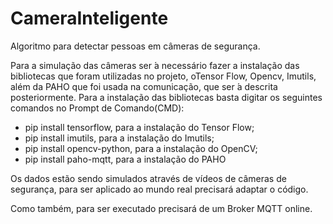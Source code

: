 # CameraInteligente
Algoritmo para detectar pessoas em câmeras de segurança. 

Para a simulação das câmeras ser ́a necessário fazer a instalação das bibliotecas que foram utilizadas no projeto, oTensor Flow, Opencv, Imutils, além da PAHO que foi usada na comunicação, que ser ́a descrita posteriormente. Para a instalação das bibliotecas basta digitar os seguintes comandos no Prompt de Comando(CMD):
- pip install tensorflow, para a instalação do Tensor Flow;
- pip install imutils, para a instalação do Imutils;
- pip install opencv-python, para a instalação do OpenCV;
- pip install paho-mqtt, para a instalação do PAHO

Os dados estão sendo simulados através de vídeos de câmeras de segurança, para ser aplicado ao mundo real precisará adaptar o código.

Como também, para ser executado precisará de um Broker MQTT online.
